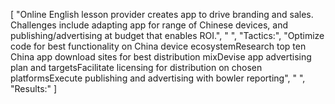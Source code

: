 [
    "Online English lesson provider creates app to drive branding and sales. Challenges include adapting app for range of Chinese devices, and publishing/advertising at budget that enables ROI.",
    " ",
    "Tactics:",
    "Optimize code for best functionality on China device ecosystemResearch top ten China app download sites for best distribution mixDevise app advertising plan and targetsFacilitate licensing for distribution on chosen platformsExecute publishing and advertising with bowler reporting",
    " ",
    "Results:"
]